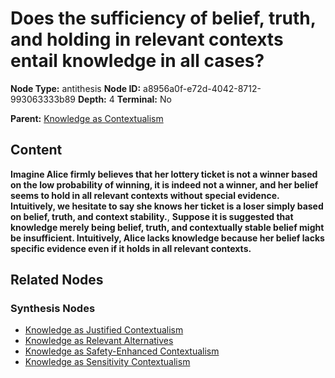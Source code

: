 # Does the sufficiency of belief, truth, and holding in relevant contexts entail knowledge in all cases?

**Node Type:** antithesis
**Node ID:** a8956a0f-e72d-4042-8712-993063333b89
**Depth:** 4
**Terminal:** No

**Parent:** [Knowledge as Contextualism](knowledge-as-contextualism-synthesis-bbbd6411-24b1-4cfe-8f72-f6d044339e45.md)

## Content

**Imagine Alice firmly believes that her lottery ticket is not a winner based on the low probability of winning, it is indeed not a winner, and her belief seems to hold in all relevant contexts without special evidence. Intuitively, we hesitate to say she knows her ticket is a loser simply based on belief, truth, and context stability.**, **Suppose it is suggested that knowledge merely being belief, truth, and contextually stable belief might be insufficient. Intuitively, Alice lacks knowledge because her belief lacks specific evidence even if it holds in all relevant contexts.**

## Related Nodes

### Synthesis Nodes

- [Knowledge as Justified Contextualism](knowledge-as-justified-contextualism-synthesis-f6be10cd-081d-4d62-9525-04e42c4a1f06.md)
- [Knowledge as Relevant Alternatives](knowledge-as-relevant-alternatives-synthesis-45225a25-73cf-4727-9aa9-d020778e2e82.md)
- [Knowledge as Safety-Enhanced Contextualism](knowledge-as-safety-enhanced-contextualism-synthesis-be30146f-8393-45c0-86d7-1dd3fbbd29b4.md)
- [Knowledge as Sensitivity Contextualism](knowledge-as-sensitivity-contextualism-synthesis-3b04c5c7-404d-408d-be69-70972ec2e7fb.md)
